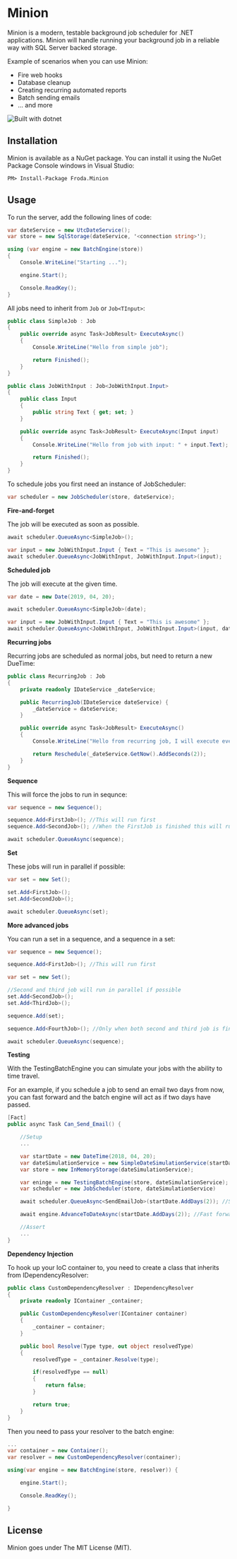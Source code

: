 # Minion

Minion is a modern, testable background job scheduler for .NET applications.
Minion will handle running your background job in a reliable way with SQL Server backed storage.

Example of scenarios when you can use Minion:

* Fire web hooks
* Database cleanup
* Creating recurring automated reports
* Batch sending emails
* ... and more

![Built with dotnet](https://img.shields.io/badge/dynamic/json.svg?label=builtwithdot.net&url=https%3A%2F%2Fbuiltwithdot.net%2Fproject%2F111%2Fbadge_stats&query=%24.stats&colorB=green)

## Installation

Minion is available as a NuGet package. You can install it using the NuGet Package Console windows in Visual Studio:

```
PM> Install-Package Froda.Minion
```

## Usage

To run the server, add the following lines of code:

```c#
var dateService = new UtcDateService();
var store = new SqlStorage(dateService, '<connection string>');

using (var engine = new BatchEngine(store))
{
    Console.WriteLine("Starting ...");

    engine.Start();

    Console.ReadKey();
}
```

All jobs need to inherit from `Job` or `Job<TInput>`:

```c#
public class SimpleJob : Job
{
    public override async Task<JobResult> ExecuteAsync()
    {
        Console.WriteLine("Hello from simple job");

        return Finished();
    }
}

public class JobWithInput : Job<JobWithInput.Input>
{
    public class Input
    {
        public string Text { get; set; }
    }

    public override async Task<JobResult> ExecuteAsync(Input input)
    {
        Console.WriteLine("Hello from job with input: " + input.Text);

        return Finished();
    }
}
```


To schedule jobs you first need an instance of JobScheduler:
```c#
var scheduler = new JobScheduler(store, dateService);
```

**Fire-and-forget**

The job will be executed as soon as possible.

```c#
await scheduler.QueueAsync<SimpleJob>();

var input = new JobWithInput.Input { Text = "This is awesome" };
await scheduler.QueueAsync<JobWithInput, JobWithInput.Input>(input);
```

**Scheduled job**

The job will execute at the given time.

```c#
var date = new Date(2019, 04, 20);

await scheduler.QueueAsync<SimpleJob>(date);

var input = new JobWithInput.Input { Text = "This is awesome" };
await scheduler.QueueAsync<JobWithInput, JobWithInput.Input>(input, date);
```

**Recurring jobs**

Recurring jobs are scheduled as normal jobs, but need to return a new DueTime:

```c#
public class RecurringJob : Job
{
    private readonly IDateService _dateService;

    public RecurringJob(IDateService dateService) {
        _dateService = dateService;
    }

    public override async Task<JobResult> ExecuteAsync()
    {
        Console.WriteLine("Hello from recurring job, I will execute every 2 seconds");

        return Reschedule(_dateService.GetNow().AddSeconds(2));
    }
}
```

**Sequence**

This will force the jobs to run in sequnce:

```c#
var sequence = new Sequence();

sequence.Add<FirstJob>(); //This will run first
sequence.Add<SecondJob>(); //When the FirstJob is finished this will run

await scheduler.QueueAsync(sequence);
```

**Set**

These jobs will run in parallel if possible:

```c#
var set = new Set();

set.Add<FirstJob>();
set.Add<SecondJob>();

await scheduler.QueueAsync(set);
```

**More advanced jobs**

You can run a set in a sequence, and a sequence in a set:

```c#
var sequence = new Sequence();

sequence.Add<FirstJob>(); //This will run first

var set = new Set();

//Second and third job will run in parallel if possible
set.Add<SecondJob>(); 
set.Add<ThirdJob>(); 

sequence.Add(set);

sequence.Add<FourthJob>(); //Only when both second and third job is finished, this will run

await scheduler.QueueAsync(sequence);
```

**Testing**

With the TestingBatchEngine you can simulate your jobs with the ability to time travel.

For an example, if you schedule a job to send an email two days from now, you can fast forward and the batch engine will act as if two days have passed.

```c#
[Fact]
public async Task Can_Send_Email() {

    //Setup
    ...

    var startDate = new DateTime(2018, 04, 20);
    var dateSimulationService = new SimpleDateSimulationService(startDate);
    var store = new InMemoryStorage(dateSimulationService);

    var eninge = new TestingBatchEngine(store, dateSimulationService);
    var scheduler = new JobScheduler(store, dateSimulationService)

    await scheduler.QueueAsync<SendEmailJob>(startDate.AddDays(2)); //Schedule job to two days from now

    await engine.AdvanceToDateAsync(startDate.AddDays(2)); //Fast forward to two days from now

    //Assert
    ...
}
```

**Dependency Injection**

To hook up your IoC container to, you need to create a class that inherits from IDependencyResolver:

```c#
public class CustomDependencyResolver : IDependencyResolver 
{
    private readonly IContainer _container;

    public CustomDependencyResolver(IContainer container) 
    {
        _container = container;
    }

    public bool Resolve(Type type, out object resolvedType)
    {
        resolvedType = _container.Resolve(type);

        if(resolvedType == null)
        {
            return false;    
        }

        return true;
    }
}
```

Then you need to pass your resolver to the batch engine:
```c#
...
var container = new Container();
var resolver = new CustomDependencyResolver(container);

using(var engine = new BatchEngine(store, resolver)) {

    engine.Start();

    Console.ReadKey();

}
```

## License

Minion goes under The MIT License (MIT).
